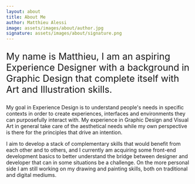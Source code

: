 ```yaml
---
layout: about
title: About Me
author: Matthieu Alessi
image: assets/images/about/author.jpg
signature: assets/images/about/signature.png
---
```


<p class="section-title font-tertiary" style="font-size: 25px">My name is Matthieu, I am an aspiring Experience Designer with a background in Graphic Design that complete itself with Art and Illustration skills.</p>
My goal in Experience Design is to understand people's needs in specific contexts in order to create experiences, interfaces and environments they can purposefully interact with. My experience in Graphic Design and Visual Art in general take care of the aesthetical needs while my own perspective is there for the principles that drive an intention. 

I aim to develop a stack of complementary skills that would benefit from each other and to others, and I currently am acquiring some front-end development basics to better understand the bridge between designer and developer that can in some situations be a challenge. On the more personal side I am still working on my drawing and painting skills, both on traditional and digital mediums.
